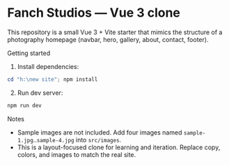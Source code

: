 # Fanch Studios — Vue 3 clone

This repository is a small Vue 3 + Vite starter that mimics the structure of a photography homepage (navbar, hero, gallery, about, contact, footer).

Getting started

1. Install dependencies:

```powershell
cd "h:\new site"; npm install
```

2. Run dev server:

```powershell
npm run dev
```

Notes
- Sample images are not included. Add four images named `sample-1.jpg`..`sample-4.jpg` into `src/images`.
- This is a layout-focused clone for learning and iteration. Replace copy, colors, and images to match the real site.
